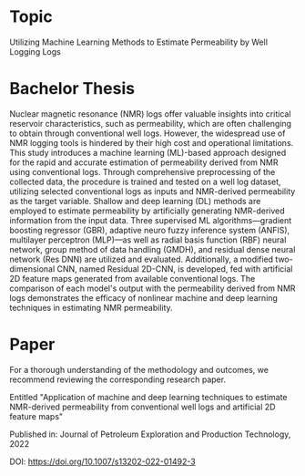 # Topic

Utilizing Machine Learning Methods to Estimate Permeability by Well Logging Logs

# Bachelor Thesis

Nuclear magnetic resonance (NMR) logs offer valuable insights into critical reservoir characteristics, such as permeability, which are often challenging to obtain through conventional well logs. 
However, the widespread use of NMR logging tools is hindered by their high cost and operational limitations. 
This study introduces a machine learning (ML)-based approach designed for the rapid and accurate estimation of permeability derived from NMR using conventional logs. 
Through comprehensive preprocessing of the collected data, the procedure is trained and tested on a well log dataset, utilizing selected conventional logs as inputs and NMR-derived permeability as the target variable. 
Shallow and deep learning (DL) methods are employed to estimate permeability by artificially generating NMR-derived information from the input data. 
Three supervised ML algorithms—gradient boosting regressor (GBR), adaptive neuro fuzzy inference system (ANFIS), multilayer perceptron (MLP)—as well as radial basis function (RBF) neural network, group method of data handling (GMDH), and residual dense neural network (Res DNN) are utilized and evaluated. 
Additionally, a modified two-dimensional CNN, named Residual 2D-CNN, is developed, fed with artificial 2D feature maps generated from available conventional logs. 
The comparison of each model's output with the permeability derived from NMR logs demonstrates the efficacy of nonlinear machine and deep learning techniques in estimating NMR permeability.

# Paper

For a thorough understanding of the methodology and outcomes, we recommend reviewing the corresponding research paper.

Entitled "Application of machine and deep learning techniques to estimate NMR-derived permeability from conventional well logs and artificial 2D feature maps"

Published in: Journal of Petroleum Exploration and Production Technology, 2022

DOI: https://doi.org/10.1007/s13202-022-01492-3
